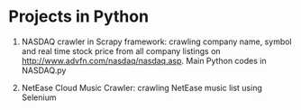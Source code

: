 # Projects in Python

1. NASDAQ crawler in Scrapy framework: crawling company name, symbol and real time stock price from all company listings on http://www.advfn.com/nasdaq/nasdaq.asp. Main Python codes in NASDAQ.py

2. NetEase Cloud Music Crawler: crawling NetEase music list using Selenium


